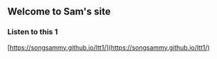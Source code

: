 ## Welcome to Sam's site

### Listen to this 1

[https://songsammy.github.io/ltt1/](https://songsammy.github.io/ltt1/)
